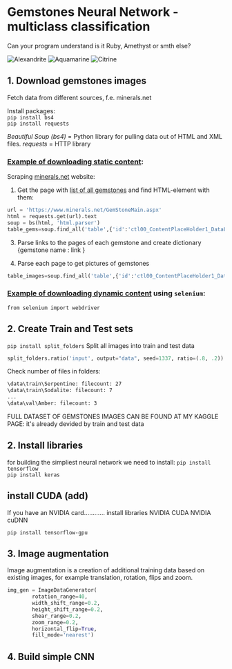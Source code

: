 # Gemstones Neural Network - multiclass classification

Can your program understand is it Ruby, Amethyst or smth else?

![Alexandrite](https://www.minerals.net/thumbnail.aspx?image=GemStoneImages/alexandrite-chrysoberyl-brazil-t.jpg&size=120)
![Aquamarine](https://www.minerals.net/thumbnail.aspx?image=GemStoneImages/Aquamarine_trillion_cut-thb.jpg&size=120)
![Citrine](https://www.minerals.net/thumbnail.aspx?image=GemStoneImages/CITRINE-cushion-thb.jpg&size=120)


## 1. Download gemstones images
Fetch data from different sources, f.e. minerals.net

Install packages:  
`pip install bs4`  
`pip install requests`  

*Beautiful Soup (bs4)* = Python library for pulling data out of HTML and XML files.
*requests* = HTTP library

### [Example of downloading static content](fetch_data.py):
Scraping [minerals.net](https://www.minerals.net) website:
1. Get the page with [list of all gemstones](https://www.minerals.net/GemStoneMain.aspx) and find HTML-element with them:
```python
url = 'https://www.minerals.net/GemStoneMain.aspx'
html = requests.get(url).text
soup = bs(html, 'html.parser')
table_gems=soup.find_all('table',{'id':'ctl00_ContentPlaceHolder1_DataList1'})
```
3. Parse links to the pages of each gemstone and create dictionary {gemstone name : link }

4. Parse each page to get pictures of gemstones
```python
table_images=soup.find_all('table',{'id':'ctl00_ContentPlaceHolder1_DataList1'})
```

### [Example of downloading dynamic content](fetch_data2.py) using `selenium`:

`from selenium import webdriver`


## 2. Create Train and Test sets

`pip install split_folders`
Split all images into train and test data
```python
split_folders.ratio('input', output="data", seed=1337, ratio=(.8, .2))
```
Check number of files in folders:
```diff
\data\train\Serpentine: filecount: 27
\data\train\Sodalite: filecount: 7
...
\data\val\Amber: filecount: 3
```


FULL DATASET OF GEMSTONES IMAGES CAN BE FOUND AT MY KAGGLE PAGE: it's already devided by train and test data

## 2. Install libraries

for building the simpliest neural network we need to install:
`pip install tensorflow`  
`pip install keras`  



## install CUDA (add)
If you have an NVIDIA card............
install libraries
NVIDIA CUDA
NVIDIA cuDNN

`pip install tensorflow-gpu`  



## 3. Image augmentation
Image augmentation is a creation of additional training data based on existing images, for example translation, rotation, flips and zoom.

```python
img_gen = ImageDataGenerator(  
        rotation_range=40,   
        width_shift_range=0.2,   
        height_shift_range=0.2,    
        shear_range=0.2,    
        zoom_range=0.2,    
        horizontal_flip=True,    
        fill_mode='nearest')
```
        

## 4. Build simple CNN
